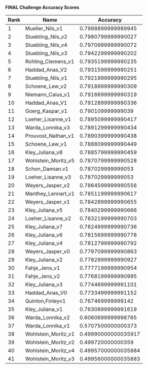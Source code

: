 **FINAL Challenge Accuracy Scores**



|Rank|Name|Accuracy|
|----|-----|---|
|1|Mueller_Nils_v1|0.7998899999989945|
|2|Stuebling_Nils_v2|0.7980799999990027|
|3|Stuebling_Nils_v4|0.7970999999990072|
|4|Stuebling_Nils_v3|0.7942299999990202|
|5|Rohling_Clemens_v1|0.7935199999990235|
|6|Haddad_Anas_V2|0.7931599999990251|
|7|Stuebling_Nils_v1|0.7921999999990295|
|8|Schoene_Lew_v2|0.7918899999990309|
|9|Niemann_Caius_v1|0.7916699999990319|
|10|Haddad_Anas_V1|0.7912899999990336|
|11|Goerg_Kaspar_v1|0.790109999999039|
|12|Loeher_Lisanne_v1|0.7895099999990417|
|13|Warda_Lonnika_v3|0.7891299999990434|
|14|Prouvost_Nathan_v1|0.7890399999990438|
|15|Schoene_Lew_v1|0.7888099999990449|
|16|Kley_Juliana_v8|0.7885799999990459|
|17|Wohlstein_Moritz_v5|0.7870799999990528|
|18|Schon_Damian.v1|0.787029999999053|
|19|Loeher_Lisanne_v3|0.787029999999053|
|20|Weyers_Jasper_v2|0.7864599999990556|
|21|Manthey_Lennart_v1|0.7851199999990617|
|22|Weyers_Jasper_v1|0.7842899999990655|
|23|Kley_Juliana_v5|0.7840299999990666|
|24|Loeher_Lisanne_v2|0.7832199999990703|
|25|Kley_Juliana_v7|0.7824999999990736|
|26|Kley_Juliana_v6|0.7815699999990778|
|27|Kley_Juliana_v4|0.7812799999990792|
|28|Weyers_Jasper_v0|0.7797099999990863|
|29|Kley_Juliana_v2|0.7782999999990927|
|30|Fahje_Jens_v1|0.7777199999990954|
|31|Fahje_Jens_v2|0.7768199999990995|
|32|Kley_Juliana_v3|0.7744699999991101|
|33|Haddad_Anas_V0|0.7733499999991152|
|34|Quinton,Finleyv1|0.767469999999142|
|35|Kley_Juliana_v1|0.7630899999991619|
|36|Warda_Lonnika_v2|0.6060699999998765|
|37|Warda_Lonnika_v1|0.5707500000000373|
|38|Wohlstein_Moritz_v1|0.49990000000035917|
|39|Wohlstein_Moritz_v2|0.499720000000359|
|40|Wohlstein_Moritz_v4|0.49957000000035884|
|41|Wohlstein_Moritz_v3|0.49956000000035883|
